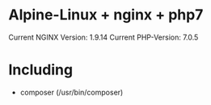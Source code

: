 # Alpine-Linux + nginx + php7
Current NGINX Version: 1.9.14
Current PHP-Version: 7.0.5

# Including
 - composer (/usr/bin/composer)